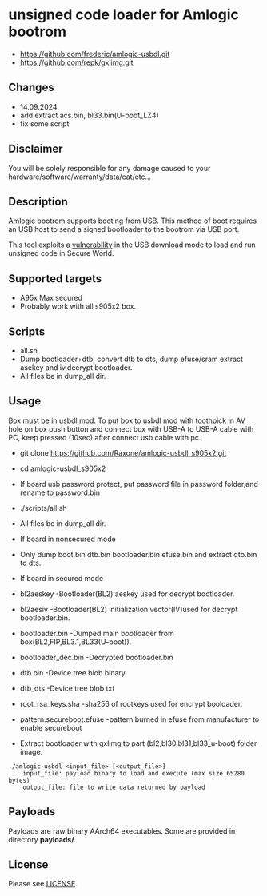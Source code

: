 # unsigned code loader for Amlogic bootrom

* https://github.com/frederic/amlogic-usbdl.git
* https://github.com/repk/gxlimg.git

## Changes 

* 14.09.2024
* add extract acs.bin, bl33.bin(U-boot_LZ4)
* fix some script 

## Disclaimer
You will be solely responsible for any damage caused to your hardware/software/warranty/data/cat/etc...

## Description
Amlogic bootrom supports booting from USB. This method of boot requires an USB host to send a signed bootloader to the bootrom via USB port.

This tool exploits a [vulnerability](https://fredericb.info/2021/02/amlogic-usbdl-unsigned-code-loader-for-amlogic-bootrom.html) in the USB download mode to load and run unsigned code in Secure World.

## Supported targets
* A95x Max secured
* Probably work with all s905x2 box.

## Scripts
* all.sh		
* Dump bootloader+dtb, convert dtb to dts, dump efuse/sram extract asekey and iv,decrypt bootloader.
* All files be in dump_all dir.


## Usage
Box must be in usbdl mod.
To put box to usbdl mod with toothpick in AV hole on box push button and connect box with USB-A to USB-A cable with PC, keep pressed (10sec) after connect usb cable with pc.

* git clone https://github.com/Raxone/amlogic-usbdl_s905x2.git

* cd amlogic-usbdl_s905x2

* If board usb password protect, put password file in password folder,and rename to password.bin

* ./scripts/all.sh        

* All files be in dump_all dir.

* If board in nonsecured mode

* Only dump boot.bin dtb.bin bootloader.bin efuse.bin and extract dtb.bin to dts.

* If board in secured mode  


* bl2aeskey -Bootloader(BL2) aeskey used for decrypt bootloader.
* bl2aesiv  -Bootloader(BL2) initialization vector(IV)used for decrypt bootloader.bin.
* bootloader.bin -Dumped main bootloader from box(BL2,FIP,BL3.1,BL33(U-boot)).
* bootloader_dec.bin -Decrypted bootloader.bin
* dtb.bin  -Device tree blob binary 
* dtb_dts  -Device tree blob txt
* root_rsa_keys.sha -sha256 of rootkeys used for encrypt booloader.
* pattern.secureboot.efuse -pattern burned in efuse from manufacturer to enable secureboot

* Extract bootloader with gxlimg to part (bl2,bl30,bl31,bl33_u-boot) folder image.

```
./amlogic-usbdl <input_file> [<output_file>]
	input_file: payload binary to load and execute (max size 65280 bytes)
	output_file: file to write data returned by payload
```

## Payloads
Payloads are raw binary AArch64 executables. Some are provided in directory **payloads/**.

## License
Please see [LICENSE](/LICENSE).
